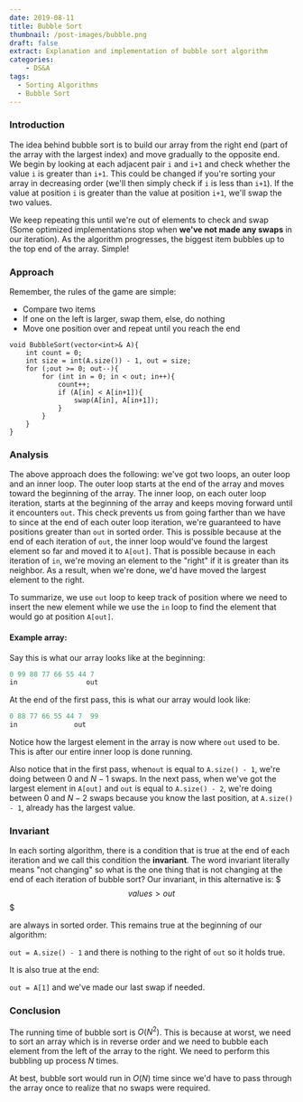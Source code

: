 ```yaml
---
date: 2019-08-11
title: Bubble Sort
thumbnail: /post-images/bubble.png
draft: false 
extract: Explanation and implementation of bubble sort algorithm
categories: 
    - DS&A
tags:
  - Sorting Algorithms
  - Bubble Sort
---
```


### Introduction

The idea behind bubble sort is to build our array from the right end (part of the array with the largest index) and move 
gradually to the opposite end. We begin by looking at each adjacent pair `i` and  `i+1` and check whether the value `i` is 
greater than `i+1`. This could be changed if you're sorting your array in decreasing order (we'll then simply check if `i`
 is less than `i+1`). If the value at position `i` is greater than the value at position `i+1`, we'll swap the two values. 
 
 We keep repeating this until we're out of elements to check and swap (Some optimized implementations stop when **we've not made any swaps** in our iteration). As the algorithm progresses, the biggest item bubbles up to the top end of the array. Simple! 


### Approach
Remember, the rules of the game are simple:
- Compare two items
- If one on the left is larger, swap them, else, do nothing
- Move one position over and repeat until you reach the end

```cpp{numberLines}
void BubbleSort(vector<int>& A){
    int count = 0;
    int size = int(A.size()) - 1, out = size;
    for (;out >= 0; out--){
        for (int in = 0; in < out; in++){
            count++;
            if (A[in] < A[in+1]){
                swap(A[in], A[in+1]);
            }
        }
    }
}
```

### Analysis

The above approach does the following: we've got two loops, an outer loop and an inner loop. The outer loop starts at the end of 
the array and moves toward the beginning of the array. The inner loop, on each outer loop iteration, starts at the beginning of the array and keeps moving 
forward until it encounters `out`. This check prevents us from going farther than we have to since at the end of each outer loop iteration, 
we're guaranteed to have positions greater than `out` in sorted order. This is possible because at the end of each iteration
of `out`, the inner loop would've found the largest element so far and moved it to `A[out]`. That is possible because in 
each iteration of `in`, we're moving an element to the "right" if it is greater than its neighbor. As a result, when we're
done, we'd have moved the largest element to the right.

To summarize, we use `out` loop to keep track of position where we need to insert the new element while we use the `in` loop to find
the element that would go at position `A[out]`.


#### Example array:

Say this is what our array looks like at the beginning:

```cpp
0 99 88 77 66 55 44 7
in                 out
```

At the end of the first pass, this is what our array would look like:

```cpp
0 88 77 66 55 44 7  99
in              out  
```

Notice how the largest element in the array is now where `out` used to be. This is after our entire inner loop is done running.

Also notice that in the first pass, when`out` is equal to `A.size() - 1`, we're doing between $0$ and $N-1$ swaps. In the next pass,
when we've got the largest element in `A[out]` and `out` is equal to `A.size() - 2`, we're doing between $0$ and $N-2$ swaps because 
you know the last position, at `A.size() - 1`, already has the largest value. 

### Invariant
In each sorting algorithm, there is a condition that is true at the end of each iteration and we call this condition the **invariant**. The word invariant literally means "not changing" so what is the one thing that is not changing at the end of each iteration of bubble sort?  Our invariant, in this alternative is: 
$$$
values > out
$$$

are always in sorted order. This remains true at the beginning of our algorithm: 

`out = A.size() - 1` and there is nothing to the right of `out` so it holds true.

It is also true at the end:

`out = A[1]` and we've made our last swap if needed.

### Conclusion

The running time of bubble sort is $O(N^2)$. This is because at worst, we need to sort an array which is in reverse order and we need to bubble each element from the left of the array to the right. We need to perform this bubbling up process $N$ times. 

At best, bubble sort would run in $O(N)$ time since we'd have to pass through the array once to realize that no swaps were required. 